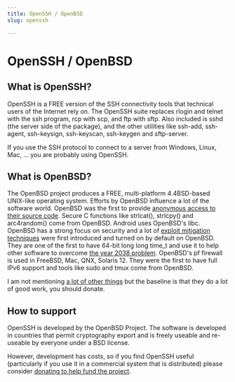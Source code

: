 ```yaml
---
title: OpenSSH / OpenBSD
slug: openssh

---
```


# OpenSSH / OpenBSD

## What is OpenSSH?

OpenSSH is a FREE version of the SSH connectivity tools that technical users of the Internet rely on. The OpenSSH suite replaces rlogin and telnet with the ssh program, rcp with scp, and ftp with sftp. Also included is sshd (the server side of the package), and the other utilities like ssh-add, ssh-agent, ssh-keysign, ssh-keyscan, ssh-keygen and sftp-server.

If you use the SSH protocol to connect to a server from Windows, Linux, Mac, ... you are probably using OpenSSH.

## What is OpenBSD?

The OpenBSD project produces a FREE, multi-platform 4.4BSD-based UNIX-like operating system. Efforts by OpenBSD influence a lot of the software world. OpenBSD was the first to provide [anonymous access to their source code](http://www.openbsd.org/papers/anoncvs-paper.pdf). Secure C functions like strlcat(), strlcpy() and arc4random() come from OpenBSD. Android uses OpenBSD's libc. OpenBSD has a strong focus on security and a lot of [exploit mitigation techniques](http://www.openbsd.org/papers/ru13-deraadt/) were first introduced and turned on by default on OpenBSD. They are one of the first to have 64-bit long long time_t and use it to help other software to overcome [the year 2038 problem](http://en.wikipedia.org/wiki/Year_2038_problem). OpenBSD's pf firewall is used in FreeBSD, Mac, QNX, Solaris 12. They were the first to have full IPv6 support and tools like sudo and tmux come from OpenBSD.

I am not mentioning [a lot of other things](http://www.openbsd.org/innovations.html) but the baseline is that they do a lot of good work, you should donate.

## How to support

OpenSSH is developed by the OpenBSD Project. The software is developed in countries that permit cryptography export and is freely useable and re-useable by everyone under a BSD license.

However, development has costs, so if you find OpenSSH useful (particularly if you use it in a commercial system that is distributed) please consider [donating to help fund the project](http://www.openbsd.org/donations.html). 

